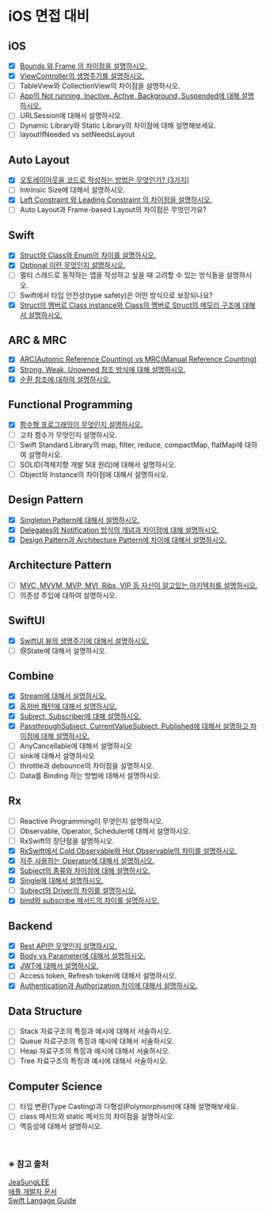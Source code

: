# iOS 면접 대비

## iOS
- [x] [Bounds 와 Frame 의 차이점을 설명하시오.](https://github.com/Minny27/TIL_PUBLIC/issues/2)
- [x] [ViewController의 생명주기를 설명하시오.](https://github.com/Minny27/TIL_PUBLIC/issues/4)
- [ ] TableView와 CollectionView의 차이점을 설명하시오.  
- [ ] [App의 Not running, Inactive, Active, Background, Suspended에 대해 설명하시오.](https://github.com/Minny27/TIL_PUBLIC/issues/23)
- [ ] URLSession에 대해서 설명하시오.
- [ ] Dynamic Library와 Static Library의 차이점에 대해 설명해보세요.
- [ ] layoutIfNeeded vs setNeedsLayout

## Auto Layout
- [x] [오토레이아웃을 코드로 작성하는 방법은 무엇인가? (3가지)](https://github.com/Minny27/TIL_PUBLIC/issues/5)
- [ ] Intrinsic Size에 대해서 설명하시오.
- [x] [Left Constraint 와 Leading Constraint 의 차이점을 설명하시오.](https://github.com/Minny27/TIL_PUBLIC/issues/21)
- [ ] Auto Layout과 Frame-based Layout의 차이점은 무엇인가요?

## Swift
- [x] [Struct와 Class와 Enum의 차이를 설명하시오.](https://github.com/Minny27/TIL_PUBLIC/issues/14)
- [x] [Optional 이란 무엇인지 설명하시오.](https://github.com/Minny27/TIL_PUBLIC/issues/19)
- [ ] 멀티 스레드로 동작하는 앱을 작성하고 싶을 때 고려할 수 있는 방식들을 설명하시오.
- [ ] Swift에서 타입 안전성(type safety)은 어떤 방식으로 보장되나요?
- [x] [Struct의 멤버로 Class instance와 Class의 멤버로 Struct의 메모리 구조에 대해서 설명하시오.](https://github.com/Minny27/TIL_PUBLIC/issues/18)

## ARC & MRC
- [x] [ARC(Automic Reference Counting) vs MRC(Manual Reference Counting)](https://github.com/Minny27/TIL_PUBLIC/issues/17)
- [x] [Strong, Weak, Unowned 참조 방식에 대해 설명하시오.](https://github.com/Minny27/TIL_PUBLIC/issues/13)
- [x] [순환 참조에 대하여 설명하시오.](https://github.com/Minny27/TIL_PUBLIC/issues/12)

## Functional Programming
- [x] [함수형 프로그래밍이 무엇인지 설명하시오.](https://github.com/Minny27/TIL_PUBLIC/issues/22)
- [ ] 고차 함수가 무엇인지 설명하시오.
- [ ] Swift Standard Library의 map, filter, reduce, compactMap, flatMap에 대하여 설명하시오.
- [ ] SOLID(객체지향 개발 5대 원리)에 대해서 설명하시오.
- [ ] Object와 Instance의 차이점에 대해서 설명하시오.

## Design Pattern
- [x] [Singleton Pattern에 대해서 설명하시오.](https://github.com/Minny27/TIL_PUBLIC/issues/15)
- [x] [Delegates와 Notification 방식의 개념과 차이점에 대해 설명하시오.](https://github.com/Minny27/TIL_PUBLIC/issues/11)
- [x] [Design Pattern과 Architecture Pattern에 차이에 대해서 설명하시오.](https://github.com/Minny27/TIL_PUBLIC/issues/16)

## Architecture Pattern
- [ ] [MVC, MVVM, MVP, MVI, Ribs, VIP 등 자신이 알고있는 아키텍처를 설명하시오.](https://github.com/Minny27/TIL_PUBLIC/issues/27)
- [ ] 의존성 주입에 대하여 설명하시오.

## SwiftUI
- [x] [SwiftUI 뷰의 생명주기에 대해서 설명하시오.](https://github.com/Minny27/TIL_PUBLIC/issues/6)
- [ ] @State에 대해서 설명하시오.

## Combine
- [x] [Stream에 대해서 설명하시오.](https://github.com/Minny27/TIL_PUBLIC/issues/8)
- [x] [옵저버 패턴에 대해서 설명하시오.](https://github.com/Minny27/TIL_PUBLIC/issues/20)
- [x] [Subject, Subscriber에 대해 설명하시오.](https://github.com/Minny27/TIL_PUBLIC/issues/7)
- [x] [PassthroughSubject, CurrentValueSubject, Published에 대해서 설명하고 차이점에 대해 설명하시오.](https://github.com/Minny27/TIL_PUBLIC/issues/3)
- [ ] AnyCancellable에 대해서 설명하시오
- [ ] sink에 대해서 설명하시오
- [ ] throttle과 debounce의 차이점을 설명하시오.
- [ ] Data를 Binding 하는 방법에 대해서 설명하시오.

## Rx
- [ ] Reactive Programming이 무엇인지 설명하시오.
- [ ] Observable, Operator, Scheduler에 대해서 설명하시오.
- [ ] RxSwift의 장단점을 설명하시오.
- [x] [RxSwift에서 Cold Observable와 Hot Observable의 차이를 설명하시오.](https://github.com/Minny27/TIL_PUBLIC/issues/32)
- [x] [자주 사용하는 Operator에 대해서 설명하시오.](https://github.com/Minny27/TIL_PUBLIC/issues/31)
- [x] [Subject의 종류와 차이점에 대해 설명하시오.](https://github.com/Minny27/TIL_PUBLIC/issues/30)
- [x] [Single에 대해서 설명하시오.](https://github.com/Minny27/TIL_PUBLIC/issues/29)
- [ ] [Subject와 Driver의 차이를 설명하시오.](https://github.com/Minny27/TIL_PUBLIC/issues/28)
- [x] [bind와 subscribe 메서드의 차이를 설명하시오.](https://github.com/Minny27/TIL_PUBLIC/issues/9)

## Backend
- [x] [Rest API란 무엇인지 설명하시오.](https://github.com/Minny27/TIL_PUBLIC/issues/26)
- [x] [Body vs Parameter에 대해서 설명하시오.](https://github.com/Minny27/TIL_PUBLIC/issues/10)
- [x] [JWT에 대해서 설명하시오.](https://github.com/Minny27/TIL_PUBLIC/issues/24)
- [ ] Access token, Refresh token에 대해서 설명하시오.
- [x] [Authentication과 Authorization 차이에 대해서 설명하시오.](https://github.com/Minny27/TIL_PUBLIC/issues/25)

## Data Structure
- [ ] Stack 자료구조의 특징과 예시에 대해서 서술하시오.
- [ ] Queue 자료구조의 특징과 예시에 대해서 서술하시오.
- [ ] Heap 자료구조의 특징과 예시에 대해서 서술하시오.
- [ ] Tree 자료구조의 특징과 예시에 대해서 서술하시오.

## Computer Science
- [ ] 타입 변환(Type Casting)과 다형성(Polymorphism)에 대해 설명해보세요.
- [ ] class 메서드와 static 메서드의 차이점을 설명하시오.
- [ ] 멱등성에 대해서 설명하시오.

<br>

### ※ 참고 출처
[JeaSungLEE](https://github.com/JeaSungLEE/iOSInterviewquestions)  
[애플 개발자 문서](https://developer.apple.com/documentation)  
[Swift Langage Guide](https://docs.swift.org/swift-book/documentation/the-swift-programming-language)
